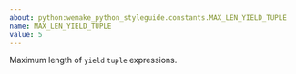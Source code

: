 ```yaml
---
about: python:wemake_python_styleguide.constants.MAX_LEN_YIELD_TUPLE
name: MAX_LEN_YIELD_TUPLE
value: 5
---
```


Maximum length of `yield` `tuple` expressions.
